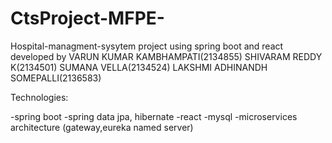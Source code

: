 # CtsProject-MFPE-
Hospital-managment-sysytem project using spring boot and react
developed by
VARUN KUMAR KAMBHAMPATI(2134855)
SHIVARAM REDDY K(2134501)
SUMANA VELLA(2134524)
LAKSHMI ADHINANDH SOMEPALLI(2136583)

Technologies:

-spring boot
-spring data jpa, hibernate
-react
-mysql
-microservices architecture (gateway,eureka named server)
